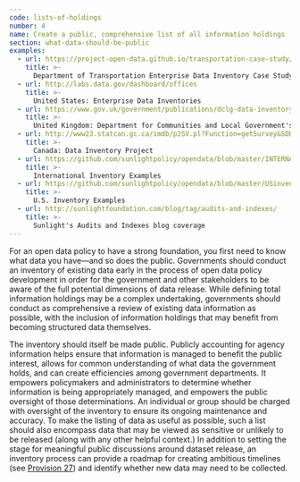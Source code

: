 ```yaml
---
code: lists-of-holdings
number: 4
name: Create a public, comprehensive list of all information holdings
section: what-data-should-be-public
examples:
  - url: https://project-open-data.github.io/transportation-case-study/
    title: >-
      Department of Transportation Enterprise Data Inventory Case Study
  - url: http://labs.data.gov/dashboard/offices
    title: >-
      United States: Enterprise Data Inventories
  - url: https://www.gov.uk/government/publications/dclg-data-inventory
    title: >-
      United Kingdom: Department for Communities and Local Government's Data Inventory
  - url: http://www23.statcan.gc.ca/imdb/p2SV.pl?Function=getSurvey&SDDS=5190&Item_Id=122357&lang=en#a2
    title: >-
      Canada: Data Inventory Project
  - url: https://github.com/sunlightpolicy/opendata/blob/master/INTERNATIONALinventoryexamples.csv
    title: >-
      International Inventory Examples
  - url: https://github.com/sunlightpolicy/opendata/blob/master/USinventoryexamples.csv
    title: >-
      U.S. Inventory Examples
  - url: http://sunlightfoundation.com/blog/tag/audits-and-indexes/
    title: >-
      Sunlight's Audits and Indexes blog coverage
---
```


<p>For an open data policy to have a strong foundation, you first need to know what data you have—and so does the public. Governments should conduct an inventory of existing data early in the process of open data policy development in order for the government and other stakeholders to be aware of the full potential dimensions of data release. While defining total information holdings may be a complex undertaking, governments should conduct as comprehensive a review of existing data information as possible, with the inclusion of information holdings that may benefit from becoming structured data themselves.</p>
<p>The inventory should itself be made public. Publicly accounting for agency information helps ensure that information is managed to benefit the public interest, allows for common understanding of what data the government holds, and can create efficiencies among government departments. It empowers policymakers and administrators to determine whether information is being appropriately managed, and empowers the public oversight of those determinations. An individual or group should be charged with oversight of the inventory to ensure its ongoing maintenance and accuracy. To make the listing of data as useful as possible, such a list should also encompass data that may be viewed as sensitive or unlikely to be released (along with any other helpful context.) In addition to setting the stage for meaningful public discussions around dataset release, an inventory process can provide a roadmap for creating ambitious timelines (see <a href="http://sunlightfoundation.com/opendataguidelines/#timelines">Provision 27</a>) and identify whether new data may need to be collected.</p>
